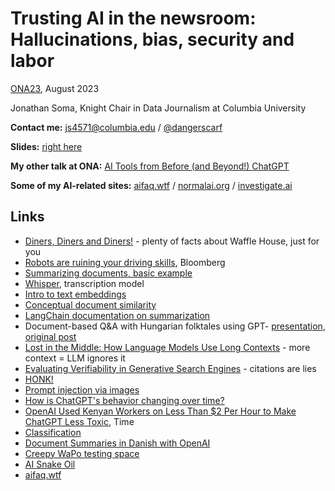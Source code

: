 # Trusting AI in the newsroom: Hallucinations, bias, security and labor

[ONA23](https://ona23.journalists.org/), August 2023

Jonathan Soma, Knight Chair in Data Journalism at Columbia University

**Contact me:** [js4571@columbia.edu](mailto:js4571@columbia.edu) / [@dangerscarf](https://twitter.com/dangerscarf)

**Slides:** [right here](ona-2023-ai-downsides.pdf)

**My other talk at ONA:** [AI Tools from Before (and Beyond!) ChatGPT](https://github.com/jsoma/2023-ona-before-beyond-chatgpt)

**Some of my AI-related sites:** [aifaq.wtf](http://aifaq.wtf/) / [normalai.org](https://normalai.org) / [investigate.ai](https://investigate.ai)

## Links

- [Diners, Diners and Diners!](https://podcasts.apple.com/us/podcast/diners-diners-and-diners/id535559541?i=1000441803537) - plenty of facts about Waffle House, just for you
- [Robots are ruining your driving skills](https://www.bloomberg.com/news/articles/2017-08-10/as-robots-take-the-wheel-driving-skills-begin-to-hit-the-skids), Bloomberg
- [Summarizing documents, basic example](https://jsoma.github.io/2023-abraji-ai-workshop/#summarization)
- [Whisper](https://github.com/openai/whisper), transcription model
- [Intro to text embeddings](https://investigate.ai/text-analysis/word-embeddings/)
- [Conceptual document similarity](https://investigate.ai/text-analysis/document-similarity-using-word-embeddings/)
- [LangChain documentation on summarization](https://python.langchain.com/docs/use_cases/summarization)
- Document-based Q&A with Hungarian folktales using GPT- [presentation](https://github.com/jsoma/mediaparty-folktales), [original post](https://jonathansoma.com/words/multi-language-qa-gpt.html)
- [Lost in the Middle: How Language Models Use Long Contexts](https://arxiv.org/abs/2307.03172) - more context = LLM ignores it
- [Evaluating Verifiability in Generative Search Engines](https://arxiv.org/abs/2304.09848) - citations are lies
- [HONK!](https://aifaq.wtf/posts/josephofiowa-1687569252210065409)
- [Prompt injection via images](https://aifaq.wtf/posts/random_walker-1683833600196714497)
- [How is ChatGPT's behavior changing over time?](https://arxiv.org/abs/2307.09009)
- [OpenAI Used Kenyan Workers on Less Than $2 Per Hour to Make ChatGPT Less Toxic](https://time.com/6247678/openai-chatgpt-kenya-workers/), Time
- [Classification](https://jsoma.github.io/2023-abraji-ai-workshop/#classification)
- [Document Summaries in Danish with OpenAI](https://generative-ai-newsroom.com/summaries-in-danish-with-openai-cbb814a119f2)
- [Creepy WaPo testing space](https://huggingface.co/spaces/wendys-llc/wendys-llc-creepy-wapo)
- [AI Snake Oil](https://www.aisnakeoil.com/)
- [aifaq.wtf](http://aifaq.wtf/)
